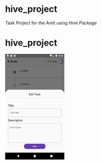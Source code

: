 # hive_project

Task Project for the Amit using Hive *Package*   

# hive_project
<img src= "https://raw.githubusercontent.com/NovairMikhail14/hive_project/master/asset_markdown/Edit.png" width="192">
